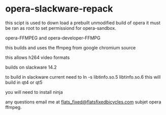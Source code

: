 # opera-slackware-repack
this scipt is used to down load 
a prebuilt unmodified build of opera
it must be ran as root to set permissiond for 
opera-sandbox.

opera-FFMPEG and  opera-developer-FFMPG 

this builds and uses the ffmpeg from google chromium source

this allows h264 video formats

builds on slackware 14.2

to build in slackware current need to  ln -s libtinfo.so.5 libtinfo.so.6
this will build in qt4 or qt5

you will need to install ninja

any questions email me at flats_fixed@flatsfixedbicycles.com subjet opera ffmpeg.
